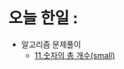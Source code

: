 # 오늘 한일 :
  - 알고리즘 문제풀이
    - [11.숫자의 총 개수(small)](https://github.com/SeungMin2001/TIL/blob/main/CodingTest/11.%EC%88%AB%EC%9E%90%EC%9D%98%20%EC%B4%9D%20%EA%B0%9C%EC%88%98(small).md) 
